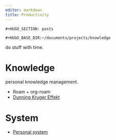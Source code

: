 ```yaml
---
editor: markdown
title: Productivity
---
```


```{=org}
#+HUGO_SECTION: posts
```
```{=org}
#+HUGO_BASE_DIR:~/documents/projects/knowledge
```
do stuff with time.

Knowledge
=========

personal knowledge management.

-   Roam + org-roam
-   [Dunning Kruger Effekt](/dunning_kruger_effekt)

System
======

-   [Personal system](/personal_system)
